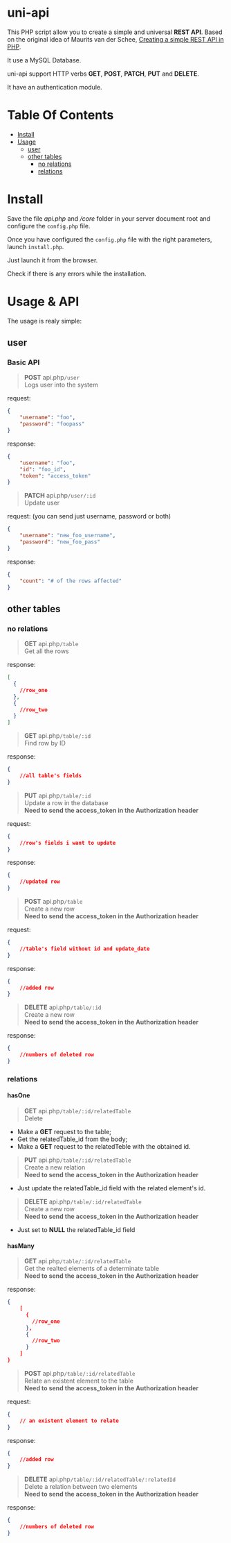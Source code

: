 # uni-api
This PHP script allow you to create a simple and universal **REST API**. Based on the
original idea of Maurits van der Schee, 
[Creating a simple REST API in PHP](https://www.leaseweb.com/labs/2015/10/creating-a-simple-rest-api-in-php/ "Creating a simple REST API in PHP").

It use a MySQL Database.

uni-api support HTTP verbs **GET**, **POST**, **PATCH**, **PUT** and **DELETE**.

It have an authentication module.

# Table Of Contents
- [Install](#install)
- [Usage](#usage--api)
	- [user](#user)
	- [other tables](#other-tables)
        - [no relations](#hasone)
        - [relations](#hasmany)

# Install

Save the file *api.php* and */core* folder in your server document root and configure the `config.php` file.

Once you have configured the `config.php` file with the right parameters, launch `install.php`.

Just launch it from the browser.

Check if there is any errors while the installation.

# Usage & API
The usage is realy simple:

## user

### Basic API

> **POST** api.php```/user``` <br>
Logs user into the system <br>

request: 
```json
{ 
    "username": "foo",
    "password": "foopass"
}
```
response:
```json
{ 
    "username": "foo",
    "id": "foo_id",
    "token": "access_token"
}
```


> **PATCH** api.php```/user/:id``` <br>
Update user <br>

request: (you can send just username, password or both)
```json
{ 
    "username": "new_foo_username",
    "password": "new_foo_pass"
}
```
response:
```json
{ 
    "count": "# of the rows affected"
}
```

## other tables

### no relations

> **GET** api.php```/table``` <br>
Get all the rows <br>

response:
```json
[
  { 
    //row_one
  },
  { 
    //row_two
  }
]
```



> **GET** api.php```/table/:id``` <br>
Find row by ID <br>

response:
```json
{
    //all table's fields
}
```



> **PUT** api.php```/table/:id``` <br>
Update a row in the database <br>
**Need to send the access_token in the Authorization header** <br>

request: 
```json
{ 
    //row's fields i want to update
}
```
response:
```json
{ 
    //updated row
}
```



> **POST** api.php```/table``` <br>
Create a new row <br>
**Need to send the access_token in the Authorization header** <br>

request: 
```json
{ 
    //table's field without id and update_date
}
```
response:
```json
{ 
    //added row
}
```


> **DELETE** api.php```/table/:id``` <br>
Create a new row <br>
**Need to send the access_token in the Authorization header** <br>

response:
```json
{ 
    //numbers of deleted row
}
```

### relations

#### hasOne

> **GET** api.php```/table/:id/relatedTable``` <br>
Delete <br>

- Make a **GET** request to the table;
- Get the relatedTable_id from the body;
- Make a **GET** request to the relatedTeble with the obtained id.

> **PUT** api.php```/table/:id/relatedTable``` <br>
Create a new relation <br>
**Need to send the access_token in the Authorization header** <br>

- Just update the relatedTable_id field with the related element's id.

> **DELETE** api.php```/table/:id/relatedTable``` <br>
Create a new row <br>
**Need to send the access_token in the Authorization header** <br>

- Just set to **NULL** the relatedTable_id field

#### hasMany

> **GET** api.php```/table/:id/relatedTable``` <br>
Get the realted elements of a determinate table <br>
**Need to send the access_token in the Authorization header** <br>

response:
```json
{ 
    [
      { 
        //row_one
      },
      { 
        //row_two
      }
    ]
}
```


> **POST** api.php```/table/:id/relatedTable``` <br>
Relate an existent element to the table <br>
**Need to send the access_token in the Authorization header** <br>

request: 
```json
{ 
    // an existent element to relate
}
```
response:
```json
{ 
    //added row
}
```


> **DELETE** api.php```/table/:id/relatedTable/:relatedId``` <br>
Delete a relation between two elements <br>
**Need to send the access_token in the Authorization header** <br>

response:
```json
{ 
    //numbers of deleted row
}
```
